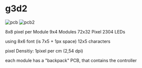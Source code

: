 g3d2
============


![pcb](/sebseb7/g3d2/raw/master/g3d2_led.png)
![pcb2](/sebseb7/g3d2/raw/master/g3d2_ctrl.png)

8x8 pixel per Module
9x4 Modules
72x32 Pixel
2304 LEDs

using 8x6 font (is 7x5 + 1px space)
12x5 characters


pixel Densitiy: 1pixel per cm (2,54 dpi)

each module has a "backpack" PCB, that contains the controller


